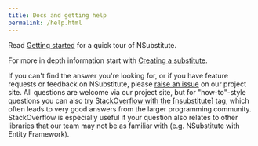 ```yaml
---
title: Docs and getting help
permalink: /help.html
---
```


<p>Read <a href="/docs/2010-01-01-getting-started.html">Getting started</a> for a quick tour of NSubstitute.</p>

<p>For more in depth information start with <a href="/docs/2010-01-02-creating-a-substitute.html">Creating a substitute</a>.</p>

<p>If you can't find the answer you're looking for, or if you have feature requests or feedback on NSubstitute, please <a href="https://github.com/nsubstitute/NSubstitute/issues">raise an issue</a> on our project site. All questions are welcome via our project site, but for "how-to"-style questions you can also try <a href="https://stackoverflow.com/tags/nsubstitute">StackOverflow with the [nsubstitute] tag</a>, which often leads to very good answers from the larger programming community. StackOverflow is especially useful if your question also relates to other libraries that our team may not be as familiar with (e.g. NSubstitute with Entity Framework).</p>
